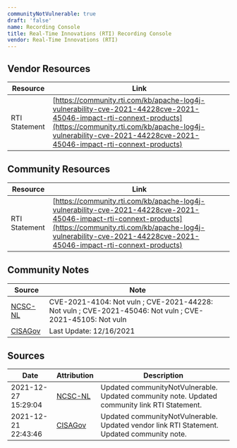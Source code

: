 ```yaml
---
communityNotVulnerable: true
draft: 'false'
name: Recording Console
title: Real-Time Innovations (RTI) Recording Console
vendor: Real-Time Innovations (RTI)
---
```


## Vendor Resources
| Resource | Link |
| --- | --- |
| RTI Statement | [https://community.rti.com/kb/apache-log4j-vulnerability-cve-2021-44228cve-2021-45046-impact-rti-connext-products](https://community.rti.com/kb/apache-log4j-vulnerability-cve-2021-44228cve-2021-45046-impact-rti-connext-products) |

## Community Resources
| Resource | Link |
| --- | --- |
| RTI Statement | [https://community.rti.com/kb/apache-log4j-vulnerability-cve-2021-44228cve-2021-45046-impact-rti-connext-products](https://community.rti.com/kb/apache-log4j-vulnerability-cve-2021-44228cve-2021-45046-impact-rti-connext-products) |

## Community Notes
| Source | Note |
| --- | --- |
| [NCSC-NL](https://github.com/NCSC-NL/log4shell/blob/main/software/README.md) | CVE-2021-4104: Not vuln ; CVE-2021-44228: Not vuln ; CVE-2021-45046: Not vuln ; CVE-2021-45105: Not vuln </ul> |
| [CISAGov](https://raw.githubusercontent.com/cisagov/log4j-affected-db/develop/README.md) | Last Update: 12/16/2021 |

## Sources
| Date | Attribution | Description |
| --- | --- | --- |
| 2021-12-27 15:29:04 | [NCSC-NL](https://github.com/NCSC-NL/log4shell/blob/main/software/README.md) | Updated communityNotVulnerable. Updated community note. Updated community link RTI Statement.  |
| 2021-12-21 22:43:46 | [CISAGov](https://raw.githubusercontent.com/cisagov/log4j-affected-db/develop/README.md) | Updated communityNotVulnerable. Updated vendor link RTI Statement. Updated community note.  |
